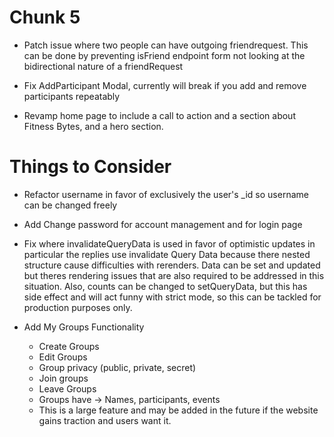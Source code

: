 
# Chunk 5

* Patch issue where two people can have outgoing friendrequest. This can be done by preventing isFriend endpoint form not looking at the bidirectional nature of a friendRequest

* Fix AddParticipant Modal, currently will break if you add and remove participants repeatably

* Revamp home page to include a call to action and a section about Fitness Bytes, and a hero section.

# Things to Consider

* Refactor username in favor of exclusively the user's _id so username can be changed freely
* Add Change password for account management and for login page
* Fix where invalidateQueryData is used in favor of optimistic updates in particular the replies use invalidate Query Data because there nested structure cause difficulties with rerenders. Data can be set and updated but theres rendering issues that are also required to be addressed in this situation. Also, counts can be changed to setQueryData, but this has side effect and will act funny with strict mode, so this can be tackled for production purposes only.

* Add My Groups Functionality
  * Create Groups
  * Edit Groups
  * Group privacy (public, private, secret)
  * Join groups
  * Leave Groups
  * Groups have -> Names, participants, events
  * This is a large feature and may be added in the future if the website gains traction and users want it.
